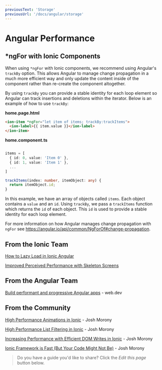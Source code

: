 ```yaml
---
previousText: 'Storage'
previousUrl: '/docs/angular/storage'
---
```


# Angular Performance

## *ngFor with Ionic Components

When using `*ngFor` with Ionic components, we recommend using Angular's `trackBy` option. This allows Angular to manage change propagation in a much more efficient way and only update the content inside of the component rather than re-create the component altogether.

By using `trackBy` you can provide a stable identity for each loop element so Angular can track insertions and deletions within the iterator. Below is an example of how to use `trackBy`:

**home.page.html**
```html
<ion-item *ngFor="let item of items; trackBy:trackItems">
  <ion-label>{{ item.value }}</ion-label>
</ion-item>
```

**home.component.ts**
```typescript

items = [
  { id: 0, value: 'Item 0' },
  { id: 1, value: 'Item 1' },
  ...
]

trackItems(index: number, itemObject: any) {
  return itemObject.id;
}
```

In this example, we have an array of objects called `items`. Each object contains a `value` and an `id`. Using `trackBy`, we pass a `trackItems` function which returns the `id` of each object. This `id` is used to provide a stable identity for each loop element.

For more information on how Angular manages change propagation with `ngFor` see https://angular.io/api/common/NgForOf#change-propagation.

## From the Ionic Team

[How to Lazy Load in Ionic Angular](https://ionicframework.com/blog/how-to-lazy-load-in-ionic-angular/)

[Improved Perceived Performance with Skeleton Screens](https://ionicframework.com/blog/improved-perceived-performance-with-skeleton-screens/)

## From the Angular Team
[Build performant and progressive Angular apps](https://web.dev/angular) - web.dev

## From the Community

[High Performance Animations in Ionic](https://www.joshmorony.com/high-performance-animations-in-ionic/) - Josh Morony

[High Performance List Filtering in Ionic](https://www.joshmorony.com/high-performance-list-filtering-in-ionic-2/) - Josh Morony

[Increasing Performance with Efficient DOM Writes in Ionic](https://www.joshmorony.com/increasing-performance-with-efficient-dom-writes-in-ionic-2/) - Josh Morony

[Ionic Framework is Fast (But Your Code Might Not Be)](https://www.joshmorony.com/ionic-framework-is-fast-but-your-code-might-not-be/) - Josh Morony

> Do you have a guide you'd like to share? Click the *Edit this page* button below.
